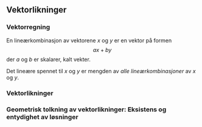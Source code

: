 
## Vektorlikninger


### Vektorregning
En lineærkombinasjon av vektorene $x$ og $y$ er en vektor på formen
$$ax + by$$
der $a$ og $b$ er skalarer, kalt vekter.

Det lineære spennet til $x$ og $y$ er mengden av *alle lineærkombinasjoner* av $x$ og $y$.


### Vektorlikninger


### Geometrisk tolkning av vektorlikninger: Eksistens og entydighet av løsninger



